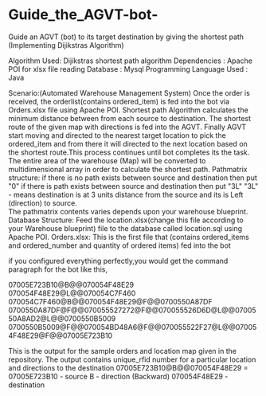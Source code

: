 # Guide_the_AGVT-bot-
Guide an AGVT (bot) to its target destination by giving the shortest path (Implementing Dijikstras Algorithm)

Algorithm Used: Dijikstras shortest path algorithm
Dependencies : Apache POI for xlsx file reading
Database : Mysql
Programming Language Used : Java

Scenario:(Automated Warehouse Management System)
    Once the order is received, the orderlist(contains ordered_item) is fed into the bot via Orders.xlsx file using Apache POI. Shortest path Algorithm calculates the minimum distance between from each source to destination. The shortest route of the given map with directions is fed into the AGVT. Finally AGVT start moving and directed to the nearest target location to pick the ordered_item and from there it will directed to the next location based on the shortest route.This process continues until bot completes its the task.
    The entire area of the warehouse (Map) will be converted to multidimensional array in order to calculate the shortest path.
Pathmatrix structure:
    if there is no path exists between source and destination then put "0"
    if there is path exists between source and destination then put "3L"
    "3L" - means destination is at 3 units distance from the source and its is Left (direction) to source.   
    The pathmatrix contents varies depends upon your warehouse blueprint.
Database Structure:
    Feed the location.xlsx(change this file according to your Warehouse blueprint) file to the database called location.sql using Apache       POI.
Orders.xlsx:
    This is the first file that (contains ordered_items and ordered_number and quantity of ordered items) fed into the bot
    
if you configured everything perfectly,you would get the command paragraph for the bot like this,

07005E723B10@B@@070054F48E29<br>070054F48E29@L@@070054C7F460<br>070054C7F460@B@@070054F48E29@F@@0700550A87DF<br>0700550A87DF@F@@070055527272@F@@070055526D6D@L@@0700550A8AD2@L@@0700550B5009<br>0700550B5009@F@@070054BD48A6@F@@070055522F27@L@@070054F48E29@F@@07005E723B10<br>

This is the output for the sample orders and location map given in the repository.
The output contains unique_rfid number for a particular location and directions to the destination
07005E723B10@B@@070054F48E29 = 07005E723B10 - source
                               B - direction (Backward)
                               070054F48E29 - destination
